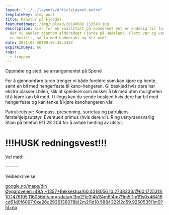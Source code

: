 ```yaml
---
layout: "../../layouts/ArticleLayout.astro"
templateKey: blog-post
title: Kanotur på Fjorda!
featuredimage: /img/upload/20190608_153548.jpg
description: Klar for en knallstart på sommeren? Det er endelig til for kanotur,
  der vi padler gjennom eldoradoet Fjorda på Hadeland. Flott vær og varmt vann
  er bestilt, så ta med badedrakt og bli med!
date: 2021-05-30T09:07:25.342Z
expireInDays: 60
tags:
  - troppen
---
```


Oppmøte og sted: se arrangementet på Spond

For å gjennomføre turen trenger vi både foreldre som kan kjøre og hente, samt en bil med hengerfeste til kano-hengeren. Gi beskjed hvis dere har ekstra plasser i bilen, slik at speidere som ønsker å bli med uten muligheten til å kjøre kan bli med. I tillegg kan du sende beskjed hvis dere har bil med hengerfeste og kan tenke å kjøre kanohengeren vår.

Patruljeutstyr: Kompass, presenning, surretau og patruljens førstehjelpsutstyr. Eventuelt primus (hvis dere vil). Ring utstyrsansvarlig Stian på telefon 911 28 204 for å avtale henting av utstyr.

# !!!HUSK redningsvest!!!

Vel møtt!

———

Veibeskrivelse

[google.no/maps/dir/Øygardveien+49A,+1357+Bekkestua/60.4318056,10.2738333/@60.1725318,10.1476195,116056m/am=t/data=!3m2!1e3!4b1!4m8!4m7!1m5!1m1!1s0x46416cd61d0f6097:0xe26c2936136078b!2m2!1d10.5884322!2d59.9250535!1m0?hl=no](https://www.google.no/maps/dir/%C3%98ygardveien+49A,+1357+Bekkestua/60.4318056,10.2738333/@60.1725318,10.1476195,116056m/am=t/data=!3m2!1e3!4b1!4m8!4m7!1m5!1m1!1s0x46416cd61d0f6097:0xe26c2936136078b!2m2!1d10.5884322!2d59.9250535!1m0?hl=no)
